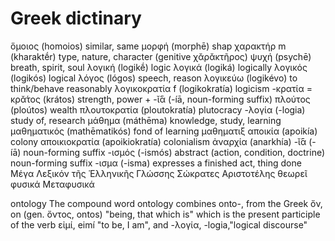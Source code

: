 # Greek dictinary

ὅμοιος (homoios) similar, same
μορφή (morphē) shap
χαρακτήρ m (kharaktḗr) type, nature, character (genitive χᾰρᾰκτῆρος)
ψυχή (psychē) breath, spirit, soul
λογική (logikḗ) logic
λογικά (logiká) logically
λογικός (logikós) logical
λόγος (lógos) speech, reason
λογικεύω (logikévo) to think/behave reasonably
λογικοκρατία f (logikokratía) logicism
-κρατία = κρᾰ́τος (krátos) strength, power +‎ -ῐ́ᾱ (-íā, noun-forming suffix)
πλούτος (ploútos) wealth
‎πλουτοκρατία (ploutokratía) plutocracy
-λογία (-logia) study of, research
μάθημα (máthēma) knowledge, study, learning
μαθηματικός (mathēmatikós) fond of learning μαθηματιξ
αποικία (apoikía) colony
αποικιοκρατία (apoikiokratía) colonialism
ἀναρχία (anarkhía)
-ῐ́ᾱ (-íā) noun-forming suffix
-ισμός (-ismós) abstract (action, condition, doctrine) noun-forming suffix
-ισμα (-isma) expresses a finished act, thing done
Μέγα Λεξικόν τῆς Ἑλληνικῆς Γλώσσης
Σώκρατες
Αριστοτέλης
θεωρεῖ
φυσικά
Μεταφυσικά



ontology
The compound word ontology combines onto-, from the Greek 
ὄν, on (gen. ὄντος, ontos) "being, that which is"
which is the present participle of the verb 
εἰμί, eimí "to be, I am", and 
-λογία, -logia,"logical discourse"

